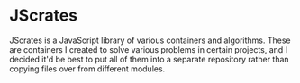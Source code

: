 # JScrates

JScrates is a JavaScript library of various containers and algorithms. These
are containers I created to solve various problems in certain projects, and
I decided it'd be best to put all of them into a separate repository rather
than copying files over from different modules.
